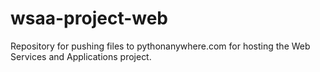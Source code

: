 # wsaa-project-web
Repository for pushing files to pythonanywhere.com for hosting the Web Services and Applications project.
